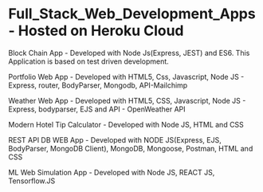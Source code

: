# Full_Stack_Web_Development_Apps - Hosted on Heroku Cloud

Block Chain App - Developed with Node Js(Express, JEST) and ES6. This Application is based on test driven development.

Portfolio Web App - Developed with HTML5, Css, Javascript, Node JS - Express, router, BodyParser, Mongodb, API-Mailchimp

Weather Web App - Developed with HTML5, CSS, Javascript, Node JS - Express, bodyparser, EJS and API - OpenWeather API

Modern Hotel Tip Calculator - Developed with Node JS, HTML and CSS

REST API DB WEB App - Developed with NODE JS(Express, EJS, BodyParser, MongoDB Client), MongoDB, Mongoose, Postman, HTML and CSS

ML Web Simulation App - Developed with Node JS, REACT JS, Tensorflow.JS
